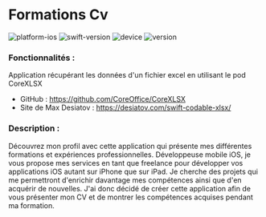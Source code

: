 # Formations Cv

![platform-ios](https://img.shields.io/badge/platform-ios-lightgrey.svg) ![swift-version](https://img.shields.io/badge/swift-5.0-red.svg) ![device](https://img.shields.io/badge/Device-iPhone--iPad-green) ![version](https://img.shields.io/badge/Version-1.1-blue)

### Fonctionnalités :

Application récupérant les données d'un fichier excel en utilisant le pod CoreXLSX

- GitHub : https://github.com/CoreOffice/CoreXLSX
- Site de Max Desiatov : https://desiatov.com/swift-codable-xlsx/

### Description :

Découvrez mon profil avec cette application qui présente mes différentes formations et expériences professionnelles.
Développeuse mobile iOS, je vous propose mes services en tant que freelance pour développer vos applications iOS autant sur iPhone que sur iPad.
Je cherche des projets qui me permettront d'enrichir davantage mes compétences ainsi que d'en acquérir de nouvelles.
J'ai donc décidé de créer cette application afin de vous présenter mon CV et de montrer les compétences acquises pendant ma formation.
